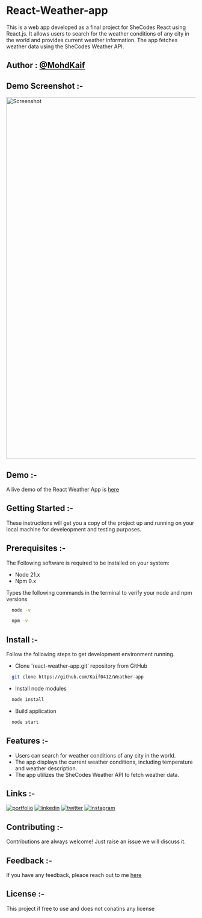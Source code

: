 # React-Weather-app
This is a web app developed as a final project for SheCodes React using React.js. It allows users to search for the weather conditions of any city in the world and provides current weather information. The app fetches weather data using the SheCodes Weather API.

## Author : [@MohdKaif](https://github.com/Kaif0412)

## Demo Screenshot :-
<img width="960" alt="Screenshot" src="https://github.com/Kaif0412/Weather-app/assets/146923382/17ea185f-378a-4009-9cfe-5a444754cd8a">

## Demo :-
A live demo of the React Weather App is [here]()

## Getting Started :-
These instructions will get you a copy of the project up and running on your local machine for develeopment and testing purposes.

## Prerequisites :-
The Following software is required to be installed on your system:
- Node 21.x
- Npm 9.x

Types the following commands in the terminal to verify your node and npm versions

```bash
  node -v
```
```bash
  npm -v
```
## Install :- 
Follow the following steps to get development environment running.
- Clone 'react-weather-app.git' repository from GitHub
```bash
  git clone https://github.com/Kaif0412/Weather-app
```
- Install node modules
```bash
  node install
```
- Build application
```bash
  node start
```

## Features :-
- Users can search for weather conditions of any city in the world.
- The app displays the current weather conditions, including temperature and weather description.
- The app utilizes the SheCodes Weather API to fetch weather data.

## Links :-
[![portfolio](https://img.shields.io/badge/my_portfolio-000?style=for-the-badge&logo=ko-fi&logoColor=white)]()
[![linkedin](https://img.shields.io/badge/linkedin-0A66C2?style=for-the-badge&logo=linkedin&logoColor=white)](https://www.linkedin.com/in/mohdkaif0412/)
[![twitter](https://img.shields.io/badge/TWITTER-1DA1F2?style=for-the-badge&logo=twitter&logoColor=white)]()
[![Instagram](https://img.shields.io/badge/Instagram-C13584?style=for-the-badge&logo=instagram&logoColor=white)](https://www.instagram.com/mohdkaif0412/?utm_source=qr)

## Contributing :-
Contributions are always welcome! Just raise an issue we will discuss it.

## Feedback :- 
If you have any feedback, pleace reach out to me [here](https://www.linkedin.com/in/mohdkaif0412/)

## License :-
This project if free to use and does not conatins any license
